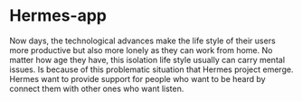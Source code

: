 # Hermes-app

Now days, the technological advances make the life style of their users more productive but also more lonely as they can work from home. No matter how age they have, this isolation life style usually can carry mental issues. Is because of this problematic situation that Hermes project emerge. Hermes want to provide support for people who want to be heard by connect them with other ones who want listen.
